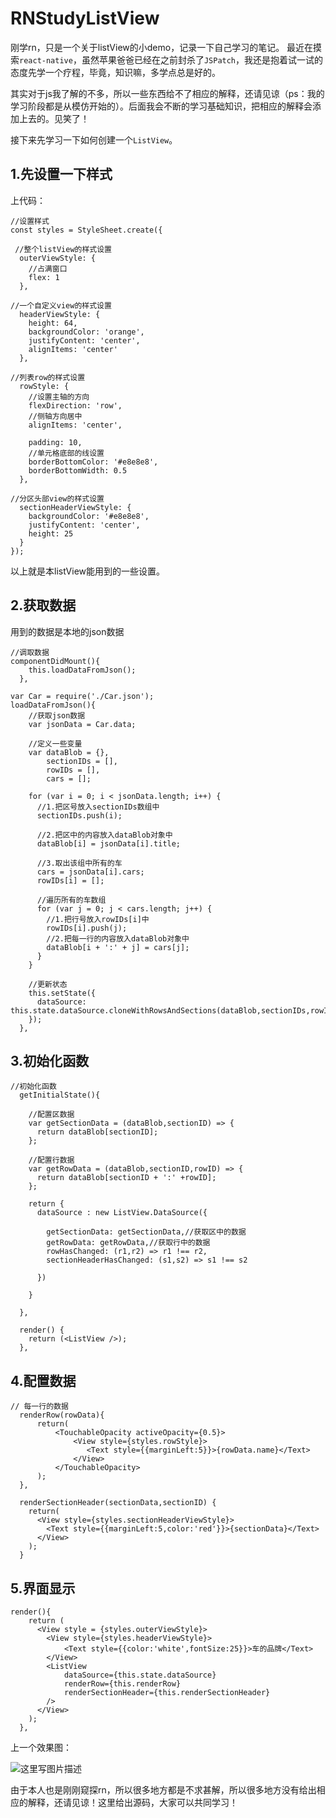 # RNStudyListView
刚学rn，只是一个关于listView的小demo，记录一下自己学习的笔记。
最近在摸索`react-native`，虽然苹果爸爸已经在之前封杀了`JSPatch`，我还是抱着试一试的态度先学一个疗程，毕竟，知识嘛，多学点总是好的。

其实对于js我了解的不多，所以一些东西给不了相应的解释，还请见谅（ps：我的学习阶段都是从模仿开始的）。后面我会不断的学习基础知识，把相应的解释会添加上去的。见笑了！

接下来先学习一下如何创建一个`ListView`。

## **1.先设置一下样式**

上代码：

```
//设置样式
const styles = StyleSheet.create({
 
 //整个listView的样式设置
  outerViewStyle: {
    //占满窗口
    flex: 1
  },

//一个自定义view的样式设置
  headerViewStyle: {
    height: 64,
    backgroundColor: 'orange',
    justifyContent: 'center',
    alignItems: 'center'
  },

//列表row的样式设置
  rowStyle: {
    //设置主轴的方向
    flexDirection: 'row',
    //侧轴方向居中
    alignItems: 'center',

    padding: 10,
    //单元格底部的线设置
    borderBottomColor: '#e8e8e8',
    borderBottomWidth: 0.5
  },

//分区头部view的样式设置
  sectionHeaderViewStyle: {
    backgroundColor: '#e8e8e8',
    justifyContent: 'center',
    height: 25
  }
});
```

以上就是本listView能用到的一些设置。

## **2.获取数据**

用到的数据是本地的json数据

```
//调取数据
componentDidMount(){
    this.loadDataFromJson();
  },

var Car = require('./Car.json');
loadDataFromJson(){
    //获取json数据
    var jsonData = Car.data;

    //定义一些变量
    var dataBlob = {},
        sectionIDs = [],
        rowIDs = [],
        cars = [];

    for (var i = 0; i < jsonData.length; i++) {
      //1.把区号放入sectionIDs数组中
      sectionIDs.push(i);

      //2.把区中的内容放入dataBlob对象中
      dataBlob[i] = jsonData[i].title;

      //3.取出该组中所有的车
      cars = jsonData[i].cars;
      rowIDs[i] = [];

      //遍历所有的车数组
      for (var j = 0; j < cars.length; j++) {
        //1.把行号放入rowIDs[i]中
        rowIDs[i].push(j);
        //2.把每一行的内容放入dataBlob对象中
        dataBlob[i + ':' + j] = cars[j];
      }
    }

    //更新状态
    this.setState({
      dataSource: this.state.dataSource.cloneWithRowsAndSections(dataBlob,sectionIDs,rowIDs)
    });
  },
```

## **3.初始化函数**

```
//初始化函数
  getInitialState(){

    //配置区数据
    var getSectionData = (dataBlob,sectionID) => {
      return dataBlob[sectionID];
    };

    //配置行数据
    var getRowData = (dataBlob,sectionID,rowID) => {
      return dataBlob[sectionID + ':' +rowID];
    };

    return {
      dataSource : new ListView.DataSource({

        getSectionData: getSectionData,//获取区中的数据
        getRowData: getRowData,//获取行中的数据
        rowHasChanged: (r1,r2) => r1 !== r2,
        sectionHeaderHasChanged: (s1,s2) => s1 !== s2

      })

    }

  },

  render() {
    return (<ListView />);
  },
```


## **4.配置数据**

```
// 每一行的数据
  renderRow(rowData){
      return(
          <TouchableOpacity activeOpacity={0.5}>
              <View style={styles.rowStyle}>
                 <Text style={{marginLeft:5}}>{rowData.name}</Text>
              </View>
          </TouchableOpacity>
      );
  },

  renderSectionHeader(sectionData,sectionID) {
    return(
      <View style={styles.sectionHeaderViewStyle}>
        <Text style={{marginLeft:5,color:'red'}}>{sectionData}</Text>
      </View>
    );
  }
```

## **5.界面显示**

```
render(){
    return (
      <View style = {styles.outerViewStyle}>
        <View style={styles.headerViewStyle}>
            <Text style={{color:'white',fontSize:25}}>车的品牌</Text>
        </View>
        <ListView
            dataSource={this.state.dataSource}
            renderRow={this.renderRow}
            renderSectionHeader={this.renderSectionHeader}
        />
      </View>
    );
  },
```

上一个效果图：

![这里写图片描述](http://img.blog.csdn.net/20170322095734121?watermark/2/text/aHR0cDovL2Jsb2cuY3Nkbi5uZXQvVGhyZWVfWmhhbmc=/font/5a6L5L2T/fontsize/400/fill/I0JBQkFCMA==/dissolve/70/gravity/SouthEast)


由于本人也是刚刚窥探rn，所以很多地方都是不求甚解，所以很多地方没有给出相应的解释，还请见谅！这里给出源码，大家可以共同学习！



